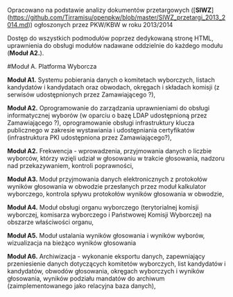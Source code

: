 Opracowano na podstawie analizy dokumentów przetargowych ([**SIWZ**] (https://github.com/Tirramisu/openpkw/blob/master/SIWZ_przetargi_2013_2014.md)) ogłoszonych przez PKW/KBW w roku 2013/2014


Dostęp do wszystkich podmodułów poprzez dedykowaną stronę HTML, uprawnienia do obsługi modułów nadawane oddzielnie do każdego modułu (**Moduł A2.**).

#Moduł A. Platforma Wyborcza

**Moduł A1.** Systemu pobierania danych o komitetach wyborczych, listach kandydatów i kandydatach oraz obwodach, okręgach i składach komisji (z serwisów udostępnionych przez Zamawiającego ?),

**Moduł A2.** Oprogramowanie do zarządzania uprawnieniami do obsługi informatycznej wyborów (w oparciu o bazę LDAP udostępnioną przez Zamawiającego ?), oprogramowanie obsługi infrastruktury klucza publicznego w zakresie wystawiania i udostępniania certyfikatów (infrastruktura PKI udostępniona przez Zamawiającego?),

**Moduł A2.** Frekwencja - wprowadzenia, przyjmowania danych o liczbie wyborców, którzy wzięli udział w głosowaniu w trakcie głosowania, nadzoru nad przekazywaniem, kontroli poprawności,

**Moduł A3.** Moduł przyjmowania danych elektronicznych z protokołów wyników głosowania w obwodzie przesłanych przez moduł kalkulator wyborczego, kontrola spływu protokołów wyników głosowania w obwodzie,

**Moduł A4.** Moduł obsługi organu wyborczego (terytorialnej komisji wyborczej, komisarza wyborczego i Państwowej Komisji Wyborczej) na obszarze właściwości organu,

**Moduł A5.** Moduł ustalania wyników głosowania i wyników wyborów, wizualizacja na bieżąco wyników głosowania 

**Moduł A6.** Archiwizacja - wykonanie eksportu danych, zapewniający przeniesienie danych dotyczących komitetów wyborczych, list kandydatów i kandydatów, obwodów głosowania, okręgach wyborczych i wyników głosowania, wyników podziału mandatów do archiwum (zaimplementowanego jako relacyjna baza danych),
